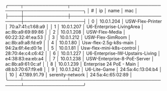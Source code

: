╭────┬──────────────┬──────────────────────────────────┬───────────────────╮
│  # │      ip      │               name               │        mac        │
├────┼──────────────┼──────────────────────────────────┼───────────────────┤
│  0 │ 10.0.1.204   │ USW-Flex-Printer                 │ 70:a7:41:c1:68:a9 │
│  1 │ 10.0.1.207   │ U6-Enterprise-LivingArea         │ ac:8b:a9:69:89:86 │
│  2 │ 10.0.1.208   │ USW-Flex-Media                   │ 60:22:32:4f:ea:53 │
│  3 │ 10.0.1.212   │ USW-Flex-SimRoom                 │ ac:8b:a9:a8:fd:e9 │
│  4 │ 10.0.1.80    │ Usw-flex-2.5g-k8s-main           │ 94:2a:6f:4e:d0:1e │
│  5 │ 10.0.1.81    │ Usw-flex-mini-k8s-control        │ 28:70:4e:c4:c6:42 │
│  6 │ 10.0.1.227   │ U6-Enterprise-IW-Upstairs-Living │ e4:38:83:ea:eb:a4 │
│  7 │ 10.0.1.238   │ USW-Enterprise-8-PoE-Server      │ ac:8b:a9:61:0c:af │
│  8 │ 10.0.1.239   │ Enterprise 24 PoE - Main         │ d8:b3:70:67:f9:e8 │
│  9 │ 10.0.1.242   │ U6-Lite-Game                     │ 24:5a:4c:13:04:b4 │
│ 10 │ 47.189.91.79 │ serenity-network                 │ 24:5a:4c:65:02:89 │
╰────┴──────────────┴──────────────────────────────────┴───────────────────╯
